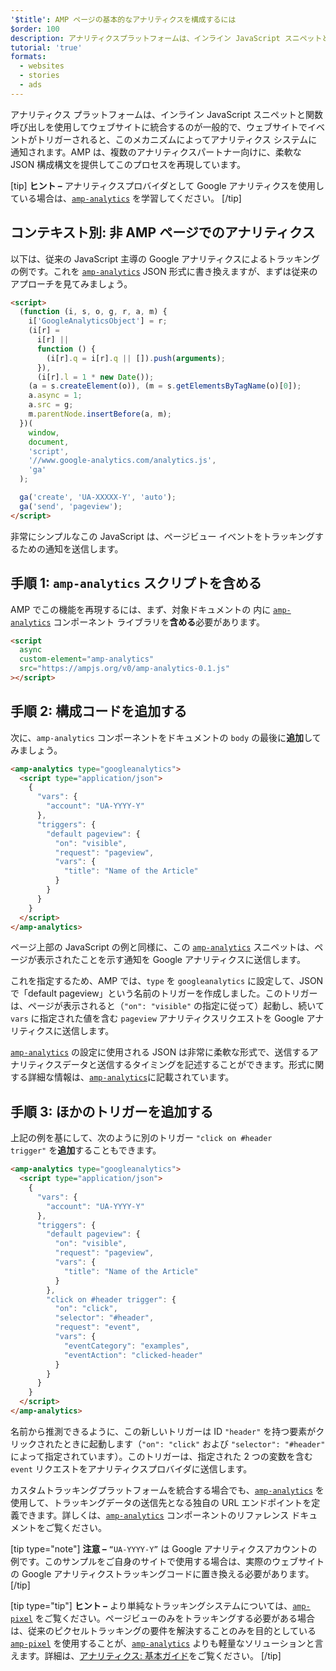 ```yaml
---
'$title': AMP ページの基本的なアナリティクスを構成するには
$order: 100
description: アナリティクスプラットフォームは、インライン JavaScript スニペットと関数呼び出しを使用してウェブサイトに統合されるのが一般的で、これによりイベントがトリガされ、アナリティクスシステムにイベントが送り返されます。
tutorial: 'true'
formats:
  - websites
  - stories
  - ads
---
```


アナリティクス プラットフォームは、インライン JavaScript スニペットと関数呼び出しを使用してウェブサイトに統合するのが一般的で、ウェブサイトでイベントがトリガーされると、このメカニズムによってアナリティクス システムに通知されます。AMP は、複数のアナリティクスパートナー向けに、柔軟な JSON 構成構文を提供してこのプロセスを再現しています。

[tip] **ヒント –** アナリティクスプロバイダとして Google アナリティクスを使用している場合は、[`amp-analytics`](../../../documentation/components/reference/amp-analytics.md) を学習してください。 [/tip]

## コンテキスト別: 非 AMP ページでのアナリティクス

以下は、従来の JavaScript 主導の Google アナリティクスによるトラッキングの例です。これを [`amp-analytics`](../../../documentation/components/reference/amp-analytics.md) JSON 形式に書き換えますが、まずは従来のアプローチを見てみましょう。

```html
<script>
  (function (i, s, o, g, r, a, m) {
    i['GoogleAnalyticsObject'] = r;
    (i[r] =
      i[r] ||
      function () {
        (i[r].q = i[r].q || []).push(arguments);
      }),
      (i[r].l = 1 * new Date());
    (a = s.createElement(o)), (m = s.getElementsByTagName(o)[0]);
    a.async = 1;
    a.src = g;
    m.parentNode.insertBefore(a, m);
  })(
    window,
    document,
    'script',
    '//www.google-analytics.com/analytics.js',
    'ga'
  );

  ga('create', 'UA-XXXXX-Y', 'auto');
  ga('send', 'pageview');
</script>
```

非常にシンプルなこの JavaScript は、ページビュー イベントをトラッキングするための通知を送信します。

## 手順 1: `amp-analytics` スクリプトを含める

AMP でこの機能を再現するには、まず、対象ドキュメントの <code><head></code> 内に [`amp-analytics`](../../../documentation/components/reference/amp-analytics.md) コンポーネント ライブラリを<strong>含める</strong>必要があります。

```html
<script
  async
  custom-element="amp-analytics"
  src="https://ampjs.org/v0/amp-analytics-0.1.js"
></script>
```

## 手順 2: 構成コードを追加する

次に、<a><code>amp-analytics</code></a> コンポーネントをドキュメントの `body` の最後に<strong>追加</strong>してみましょう。

```html
<amp-analytics type="googleanalytics">
  <script type="application/json">
    {
      "vars": {
        "account": "UA-YYYY-Y"
      },
      "triggers": {
        "default pageview": {
          "on": "visible",
          "request": "pageview",
          "vars": {
            "title": "Name of the Article"
          }
        }
      }
    }
  </script>
</amp-analytics>
```

ページ上部の JavaScript の例と同様に、この [`amp-analytics`](../../../documentation/components/reference/amp-analytics.md) スニペットは、ページが表示されたことを示す通知を Google アナリティクスに送信します。

これを指定するため、AMP では、`type` を `googleanalytics` に設定して、JSON で「default pageview」という名前のトリガーを作成しました。このトリガーは、ページが表示されると（`"on": "visible"` の指定に従って）起動し、続いて `vars` に指定された値を含む `pageview` アナリティクスリクエストを Google アナリティクスに送信します。

[`amp-analytics`](../../../documentation/components/reference/amp-analytics.md) の設定に使用される JSON は非常に柔軟な形式で、送信するアナリティクスデータと送信するタイミングを記述することができます。形式に関する詳細な情報は、[`amp-analytics`](../../../documentation/components/reference/amp-analytics.md)に記載されています。

## 手順 3: ほかのトリガーを追加する

上記の例を基にして、次のように別のトリガー <code>"click on #header trigger"</code> を<strong>追加</strong>することもできます。

```html
<amp-analytics type="googleanalytics">
  <script type="application/json">
    {
      "vars": {
        "account": "UA-YYYY-Y"
      },
      "triggers": {
        "default pageview": {
          "on": "visible",
          "request": "pageview",
          "vars": {
            "title": "Name of the Article"
          }
        },
        "click on #header trigger": {
          "on": "click",
          "selector": "#header",
          "request": "event",
          "vars": {
            "eventCategory": "examples",
            "eventAction": "clicked-header"
          }
        }
      }
    }
  </script>
</amp-analytics>
```

名前から推測できるように、この新しいトリガーは ID `"header"` を持つ要素がクリックされたときに起動します（`"on": "click"` および `"selector": "#header"` によって指定されています）。このトリガーは、指定された 2 つの変数を含む `event` リクエストをアナリティクスプロバイダに送信します。

カスタムトラッキングプラットフォームを統合する場合でも、[`amp-analytics`](../../../documentation/components/reference/amp-analytics.md) を使用して、トラッキングデータの送信先となる独自の URL エンドポイントを定義できます。詳しくは、[`amp-analytics`](../../../documentation/components/reference/amp-analytics.md) コンポーネントのリファレンス ドキュメントをご覧ください。

[tip type="note"] **注意 –** `“UA-YYYY-Y”` は Google アナリティクスアカウントの例です。このサンプルをご自身のサイトで使用する場合は、実際のウェブサイトの Google アナリティクストラッキングコードに置き換える必要があります。 [/tip]

[tip type="tip"] **ヒント –** より単純なトラッキングシステムについては、[`amp-pixel`](../../../documentation/components/reference/amp-pixel.md) をご覧ください。ページビューのみをトラッキングする必要がある場合は、従来のピクセルトラッキングの要件を解決することのみを目的としている [`amp-pixel`](../../../documentation/components/reference/amp-pixel.md) を使用することが、[`amp-analytics`](../../../documentation/components/reference/amp-analytics.md) よりも軽量なソリューションと言えます。詳細は、[アナリティクス: 基本ガイド](../../../documentation/guides-and-tutorials/optimize-measure/configure-analytics/analytics_basics.md)をご覧ください。 [/tip]
